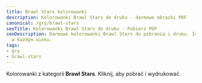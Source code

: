 ```yaml
---
title: Brawl Stars kolorowanki
description: Kolorowanki Brawl Stars do druku - darmowe obrazki PDF
canonical: /gry/brawl-stars
seoTitle: Kolorowanki Brawl Stars do druku - Pobierz PDF
seoDescription: Darmowe kolorowanki Brawl Stars do pobrania i druku. Idealne dla dzieci
  w każdym wieku.
tags:
- gry
- brawl-stars
---
```


Kolorowanki z kategorii **Brawl Stars**. Kliknij, aby pobrać i wydrukować.
